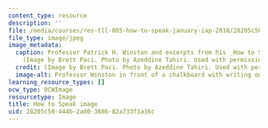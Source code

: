 ```yaml
---
content_type: resource
description: ''
file: /media/courses/res-tll-005-how-to-speak-january-iap-2018/28205c50444b2ad0368682a733f1a36c_RES-TLL-005IAP18.jpg
file_type: image/jpeg
image_metadata:
  caption: Professor Patrick H. Winston and excerpts from his _How to Speak_ talk.
    (Image by Brett Paci. Photo by Azeddine Tahiri. Used with permission.)
  credit: (Image by Brett Paci. Photo by Azeddine Tahiri. Used with permission.)
  image-alt: Professor Winston in front of a chalkboard with writing on it.
learning_resource_types: []
ocw_type: OCWImage
resourcetype: Image
title: How to Speak image
uid: 28205c50-444b-2ad0-3686-82a733f1a36c
---
```

